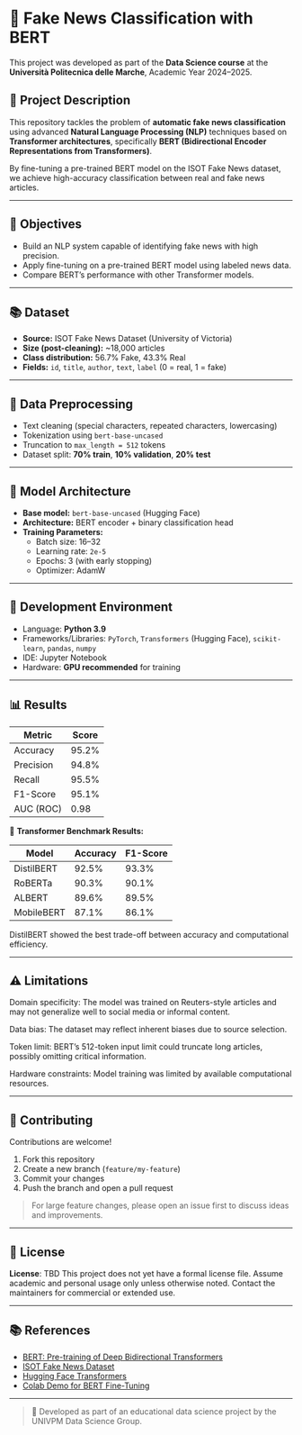 # 📰 Fake News Classification with BERT

This project was developed as part of the **Data Science course** at the **Università Politecnica delle Marche**, Academic Year 2024–2025.

## 📌 Project Description

This repository tackles the problem of **automatic fake news classification** using advanced **Natural Language Processing (NLP)** techniques based on **Transformer architectures**, specifically **BERT (Bidirectional Encoder Representations from Transformers)**.

By fine-tuning a pre-trained BERT model on the ISOT Fake News dataset, we achieve high-accuracy classification between real and fake news articles.

---

## 🎯 Objectives

- Build an NLP system capable of identifying fake news with high precision.
- Apply fine-tuning on a pre-trained BERT model using labeled news data.
- Compare BERT’s performance with other Transformer models.

---

## 📚 Dataset

- **Source:** ISOT Fake News Dataset (University of Victoria)
- **Size (post-cleaning):** ~18,000 articles
- **Class distribution:** 56.7% Fake, 43.3% Real
- **Fields:** `id`, `title`, `author`, `text`, `label` (0 = real, 1 = fake)

---

## 🧹 Data Preprocessing

- Text cleaning (special characters, repeated characters, lowercasing)
- Tokenization using `bert-base-uncased`
- Truncation to `max_length = 512` tokens
- Dataset split: **70% train**, **10% validation**, **20% test**

---

## 🧠 Model Architecture

- **Base model:** `bert-base-uncased` (Hugging Face)
- **Architecture:** BERT encoder + binary classification head
- **Training Parameters:**
  - Batch size: 16–32
  - Learning rate: `2e-5`
  - Epochs: 3 (with early stopping)
  - Optimizer: AdamW

---

## 🧪 Development Environment

- Language: **Python 3.9**
- Frameworks/Libraries: `PyTorch`, `Transformers` (Hugging Face), `scikit-learn`, `pandas`, `numpy`
- IDE: Jupyter Notebook
- Hardware: **GPU recommended** for training

---

## 📊 Results

| Metric     | Score     |
|------------|-----------|
| Accuracy   | 95.2%     |
| Precision  | 94.8%     |
| Recall     | 95.5%     |
| F1-Score   | 95.1%     |
| AUC (ROC)  | 0.98      |

📌 **Transformer Benchmark Results:**

| Model             | Accuracy | F1-Score |
|------------------|----------|----------|
| DistilBERT       | 92.5%    | 93.3%    |
| RoBERTa          | 90.3%    | 90.1%    |
| ALBERT           | 89.6%    | 89.5%    |
| MobileBERT       | 87.1%    | 86.1%    |

DistilBERT showed the best trade-off between accuracy and computational efficiency.

--- 

## ⚠️ Limitations
Domain specificity: The model was trained on Reuters-style articles and may not generalize well to social media or informal content.

Data bias: The dataset may reflect inherent biases due to source selection.

Token limit: BERT’s 512-token input limit could truncate long articles, possibly omitting critical information.

Hardware constraints: Model training was limited by available computational resources.

---

## 🤝 Contributing

Contributions are welcome!

1. Fork this repository
2. Create a new branch (`feature/my-feature`)
3. Commit your changes
4. Push the branch and open a pull request

> For large feature changes, please open an issue first to discuss ideas and improvements.

---

## 📄 License

**License**: TBD
This project does not yet have a formal license file. Assume academic and personal usage only unless otherwise noted. Contact the maintainers for commercial or extended use.

---

## 📚 References

* [BERT: Pre-training of Deep Bidirectional Transformers](https://arxiv.org/abs/1810.04805)
* [ISOT Fake News Dataset](https://www.uvic.ca/engineering/ece/isot/datasets/fake-news/index.php)
* [Hugging Face Transformers](https://huggingface.co/transformers/)
* [Colab Demo for BERT Fine-Tuning](https://colab.research.google.com/)

---


> 🧠 Developed as part of an educational data science project by the UNIVPM Data Science Group.
